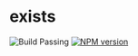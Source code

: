 # exists

![Build Passing](https://travis-ci.org/col1985/exists.svg?branch=master)
[![NPM version](https://badge.fury.io/js/exists.svg)](http://badge.fury.io/js/exists)

